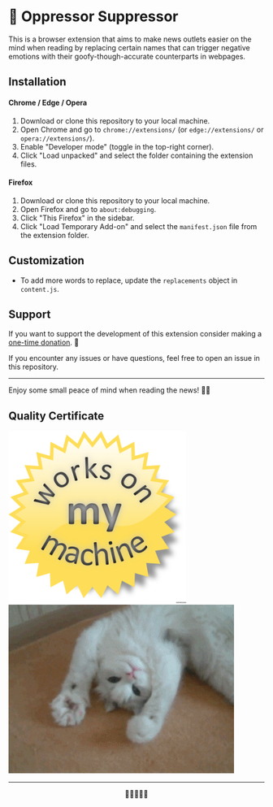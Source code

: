 # 🍊 Oppressor Suppressor

This is a browser extension that aims to make news outlets easier on the mind when reading by replacing certain names that can trigger negative emotions with their goofy-though-accurate counterparts in webpages.


## Installation

#### Chrome / Edge / Opera

1. Download or clone this repository to your local machine.
2. Open Chrome and go to `chrome://extensions/` (or `edge://extensions/` or `opera://extensions/`).
3. Enable "Developer mode" (toggle in the top-right corner).
4. Click "Load unpacked" and select the folder containing the extension files.

#### Firefox

1. Download or clone this repository to your local machine.
2. Open Firefox and go to `about:debugging`.
3. Click "This Firefox" in the sidebar.
4. Click "Load Temporary Add-on" and select the `manifest.json` file from the extension folder.


## Customization
- To add more words to replace, update the `replacements` object in `content.js`.


## Support
If you want to support the development of this extension consider making a [one-time donation](https://ko-fi.com/lily_neinhorn). 💖

If you encounter any issues or have questions, feel free to open an issue in this repository.

---

Enjoy some small peace of mind when reading the news! 📰🌟


## Quality Certificate
<img src="https://github.com/lily-gh/devtools/blob/img/img/works_on_my_machine.png" width="350" alt="Works on my machine" /> ![Kitty](https://github.com/lily-gh/devtools/blob/img/img/kitty_paws.gif)


---
<p align="center">🩷🩷🩷🩷🩷</p>